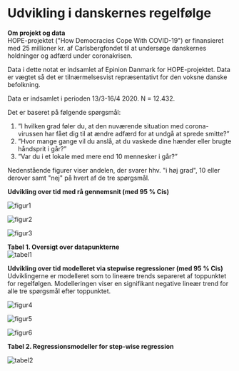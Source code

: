 # Udvikling i danskernes regelfølge

__Om projekt og data__  
HOPE-projektet ("How Democracies Cope With COVID-19") er finansieret med 25 millioner kr. af Carlsbergfondet til at undersøge danskernes holdninger og adfærd under coronakrisen.

Data i dette notat er indsamlet af Epinion Danmark for HOPE-projektet. Data er vægtet så det er tilnærmelsesvist repræsentativt for den voksne danske befolkning.

Data er indsamlet i perioden 13/3-16/4 2020. N = 12.432.

Det er baseret på følgende spørgsmål:
1.	”I hvilken grad føler du, at den nuværende situation med corona-virussen har fået dig til at ændre adfærd for at undgå at sprede smitte?” 
2.	”Hvor mange gange vil du anslå, at du vaskede dine hænder eller brugte håndsprit i går?”
3.	”Var du i et lokale med mere end 10 mennesker i går?”

Nedenstående figurer viser andelen, der svarer hhv. "i høj grad", 10 eller derover samt "nej" på hvert af de tre spørgsmål.

__Udvikling over tid med rå gennemsnit (med 95 % Cis)__  

![figur1](https://raw.githubusercontent.com/centre-for-humanities-computing/HOPE_website_content/master/images/adfærd_figur1.png)   

![figur2](https://raw.githubusercontent.com/centre-for-humanities-computing/HOPE_website_content/master/images/adfærd_figur2.png)   

![figur3](https://raw.githubusercontent.com/centre-for-humanities-computing/HOPE_website_content/master/images/adfærd_figur3.png)   


__Tabel 1. Oversigt over datapunkterne__  
![tabel1](https://raw.githubusercontent.com/centre-for-humanities-computing/HOPE_website_content/master/images/adfærd_tabel1.png) 


__Udvikling over tid modelleret via stepwise regressioner (med 95 % Cis)__  
Udviklingerne er modelleret som to lineære trends separeret af toppunktet for regelfølgen. Modelleringen viser en signifikant negative lineær trend for alle tre spørgsmål efter toppunktet.

![figur4](https://raw.githubusercontent.com/centre-for-humanities-computing/HOPE_website_content/master/images/adfærd_figur4.png) 

![figur5](https://raw.githubusercontent.com/centre-for-humanities-computing/HOPE_website_content/master/images/adfærd_figur5.png)

![figur6](https://raw.githubusercontent.com/centre-for-humanities-computing/HOPE_website_content/master/images/adfærd_figur6.png) 


__Tabel 2. Regressionsmodeller for step-wise regression__  

![tabel2](https://raw.githubusercontent.com/centre-for-humanities-computing/HOPE_website_content/master/images/adfærd_tabel2.png) 


